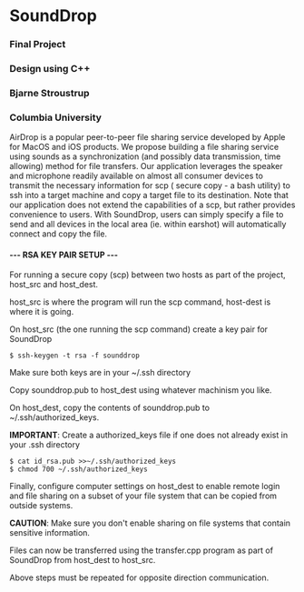 # SoundDrop

### Final Project
### Design using C++
### Bjarne Stroustrup
### Columbia University

AirDrop is a popular peer-to-peer file sharing service developed by Apple for MacOS 
and iOS products.  We propose building a file sharing service using sounds as a 
synchronization (and possibly data transmission, time allowing) method for file 
transfers.  Our application leverages the speaker and microphone readily available 
on almost all consumer devices to transmit the necessary information for scp (
secure copy - a bash utility) to ssh into a target machine and copy a target file 
to its destination.  Note that our application does not extend the capabilities of 
a scp, but rather provides convenience to users.  With SoundDrop, users can simply 
specify a file to send and all devices in the local area (ie. within earshot) will 
automatically connect and copy the file.


#### --- RSA KEY PAIR SETUP ---
For running a secure copy (scp) between two hosts as part of the project, 
host_src and host_dest.

host_src is where the program will run the scp command, host-dest is where it is going.

On host_src (the one running the scp command) create a key pair for SoundDrop

```
$ ssh-keygen -t rsa -f sounddrop
```

Make sure both keys are in your ~/.ssh directory

Copy sounddrop.pub to host_dest using whatever machinism you like.

On host_dest, copy the contents of sounddrop.pub to ~/.ssh/authorized_keys.

**IMPORTANT**: Create a authorized_keys file if one does not already exist in your .ssh 
directory

```
$ cat id_rsa.pub >>~/.ssh/authorized_keys
$ chmod 700 ~/.ssh/authorized_keys
```

Finally, configure computer settings on host_dest to enable remote login and file 
sharing on a subset of your file system that can be copied from outside systems.

**CAUTION**: Make sure you don't enable sharing on file systems that contain sensitive 
information.

Files can now be transferred using the transfer.cpp program as part of SoundDrop
from host_dest to host_src. 

Above steps must be repeated for opposite direction communication.
